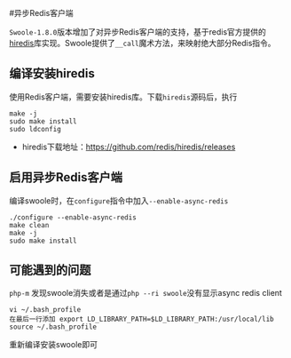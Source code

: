 #异步Redis客户端

 `Swoole-1.8.0`版本增加了对异步Redis客户端的支持，基于redis官方提供的[hiredis](https://github.com/redis/hiredis)库实现。Swoole提供了`__call`魔术方法，来映射绝大部分Redis指令。

编译安装hiredis
----
使用Redis客户端，需要安装hiredis库。下载`hiredis`源码后，执行

```shell
make -j
sudo make install
sudo ldconfig
```
* hiredis下载地址：<https://github.com/redis/hiredis/releases>

启用异步Redis客户端
----
编译swoole时，在`configure`指令中加入`--enable-async-redis`
```shell
./configure --enable-async-redis
make clean
make -j
sudo make install
```
可能遇到的问题
----
`php-m` 发现swoole消失或者是通过`php --ri swoole`没有显示async redis client
```shell
vi ~/.bash_profile
在最后一行添加 export LD_LIBRARY_PATH=$LD_LIBRARY_PATH:/usr/local/lib
source ~/.bash_profile
```
重新编译安装swoole即可
